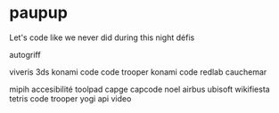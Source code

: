 # paupup

Let's code like we never did during this night
défis

autogriff

viveris
3ds konami code
code trooper konami code
redlab cauchemar

mipih accesibilité
toolpad
capge
capcode noel
airbus
ubisoft
wikifiesta
tetris
code trooper
yogi
api video
